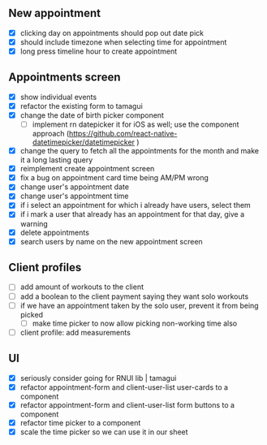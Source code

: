 ## New appointment

- [x] clicking day on appointments should pop out date pick
- [x] should include timezone when selecting time for appointment
- [x] long press timeline hour to create appointment

## Appointments screen

- [x] show individual events
- [x] refactor the existing form to tamagui
- [x] change the date of birth picker component
  - [ ] implement rn datepicker it for iOS as well; use the component approach (https://github.com/react-native-datetimepicker/datetimepicker )
- [x] change the query to fetch all the appointments for the month and make it a long lasting query
- [x] reimplement create appointment screen
- [x] fix a bug on appointment card time being AM/PM wrong
- [x] change user's appointment date
- [x] change user's appointment time
- [x] if i select an appointment for which i already have users, select them
- [x] if i mark a user that already has an appointment for that day, give a warning
- [x] delete appointments
- [x] search users by name on the new appointment screen

## Client profiles

- [ ] add amount of workouts to the client
- [ ] add a boolean to the client payment saying they want solo workouts
- [ ] if we have an appointment taken by the solo user, prevent it from being picked
  - [ ] make time picker to now allow picking non-working time also
- [ ] client profile: add measurements

## UI

- [x] seriously consider going for RNUI lib | tamagui
- [x] refactor appointment-form and client-user-list user-cards to a component
- [x] refactor appointment-form and client-user-list form buttons to a component
- [x] refactor time picker to a component
- [x] scale the time picker so we can use it in our sheet
